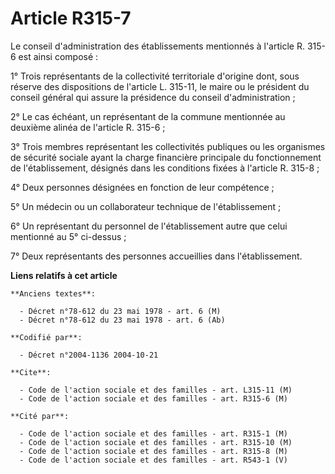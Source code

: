 # Article R315-7

Le conseil d'administration des établissements mentionnés à l'article R. 315-6 est ainsi composé :

1° Trois représentants de la collectivité territoriale d'origine dont, sous réserve des dispositions de l'article L. 315-11,
le maire ou le président du conseil général qui assure la présidence du conseil d'administration ;

2° Le cas échéant, un représentant de la commune mentionnée au deuxième alinéa de l'article R. 315-6 ;

3° Trois membres représentant les collectivités publiques ou les organismes de sécurité sociale ayant la charge financière
principale du fonctionnement de l'établissement, désignés dans les conditions fixées à l'article R. 315-8 ;

4° Deux personnes désignées en fonction de leur compétence ;

5° Un médecin ou un collaborateur technique de l'établissement ;

6° Un représentant du personnel de l'établissement autre que celui mentionné au 5° ci-dessus ;

7° Deux représentants des personnes accueillies dans l'établissement.

**Liens relatifs à cet article**

	**Anciens textes**:

	  - Décret n°78-612 du 23 mai 1978 - art. 6 (M)
	  - Décret n°78-612 du 23 mai 1978 - art. 6 (Ab)

	**Codifié par**:

	  - Décret n°2004-1136 2004-10-21

	**Cite**:

	  - Code de l'action sociale et des familles - art. L315-11 (M)
	  - Code de l'action sociale et des familles - art. R315-6 (M)

	**Cité par**:

	  - Code de l'action sociale et des familles - art. R315-1 (M)
	  - Code de l'action sociale et des familles - art. R315-10 (M)
	  - Code de l'action sociale et des familles - art. R315-8 (M)
	  - Code de l'action sociale et des familles - art. R543-1 (V)
